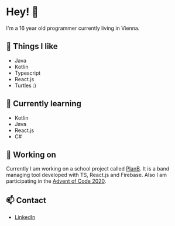 # Hey! :wave: 

I'm a 16 year old programmer currently living in Vienna. 

## :turtle: Things I like

- Java
- Kotlin
- Typescript
- React.js
- Turtles :)

## :blue_book: Currently learning

- Kotlin
- Java
- React.js
- C# 

## :rocket: Working on

Currently I am working on a school project called [PlanB](https://github.com/ckainz11/PlanB). It is a band managing tool developed with TS, React.js and Firebase.
Also I am participating in the [Advent of Code 2020](https://github.com/ckainz11/AdventOfCode2020).

## :mailbox: Contact
  
  - [LinkedIn](https://www.linkedin.com/in/christoph-kainz-4b37271ba/)

